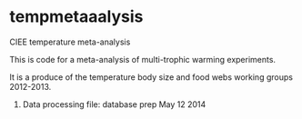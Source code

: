 # tempmetaaalysis
CIEE temperature meta-analysis

This is code for a meta-analysis of multi-trophic warming experiments. 

It is a produce of the temperature body size and food webs working groups 2012-2013.

1. Data processing file: database prep May 12 2014
